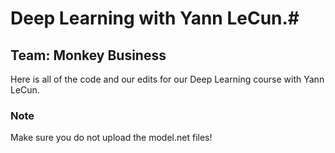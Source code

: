 # Deep Learning with Yann LeCun.#

## Team: Monkey Business ##

Here is all of the code and our edits for our Deep Learning course with Yann LeCun.

### Note ### 
Make sure you do not upload the model.net files!
